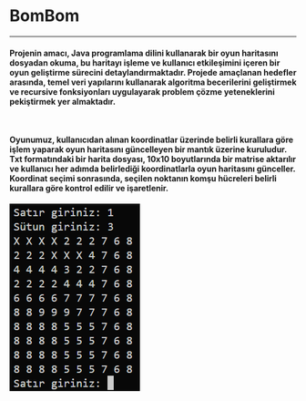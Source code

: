 <h1>BomBom</h1>
<hr>
<h4><p>Projenin amacı, Java programlama dilini kullanarak bir oyun haritasını dosyadan okuma, bu 
haritayı işleme ve kullanıcı etkileşimini içeren bir oyun geliştirme sürecini 
detaylandırmaktadır. Projede amaçlanan hedefler arasında, temel veri yapılarını kullanarak 
algoritma becerilerini geliştirmek ve recursive fonksiyonları uygulayarak problem çözme 
yeteneklerini pekiştirmek yer almaktadır.</p><br></h4>
<h4><p>Oyunumuz, kullanıcıdan alınan koordinatlar 
üzerinde belirli kurallara göre işlem yaparak oyun haritasını güncelleyen bir mantık üzerine 
kuruludur. Txt formatındaki bir harita dosyası, 10x10 boyutlarında bir matrise aktarılır ve 
kullanıcı her adımda belirlediği koordinatlarla oyun haritasını günceller. Koordinat seçimi 
sonrasında, seçilen noktanın komşu hücreleri belirli kurallara göre kontrol edilir ve 
işaretlenir.</p></h4>
<img src="https://github.com/Furk4n3nes/Java-BomBom/blob/main/example.png" alt="alt text" >

